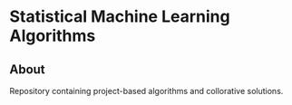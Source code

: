 # Statistical Machine Learning Algorithms


## About

Repository containing project-based algorithms and collorative solutions.